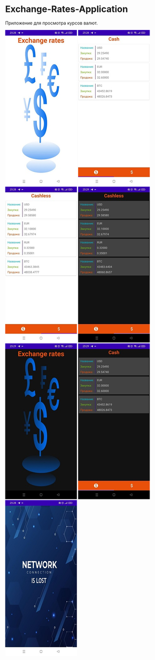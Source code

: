 # Exchange-Rates-Application
Приложение для просмотра курсов валют.

![Скриншот приложения](https://github.com/FrikoGad/Exchange-Rates-Application/raw/main/screenshots/1.png)  ![Скриншот приложения](https://github.com/FrikoGad/Exchange-Rates-Application/raw/main/screenshots/2.png)  ![Скриншот приложения](https://github.com/FrikoGad/Exchange-Rates-Application/raw/main/screenshots/3.png)  ![Скриншот приложения](https://github.com/FrikoGad/Exchange-Rates-Application/raw/main/screenshots/7.png)  ![Скриншот приложения](https://github.com/FrikoGad/Exchange-Rates-Application/raw/main/screenshots/5.png)  ![Скриншот приложения](https://github.com/FrikoGad/Exchange-Rates-Application/raw/main/screenshots/6.png)  ![Скриншот приложения](https://github.com/FrikoGad/Exchange-Rates-Application/raw/main/screenshots/4.png)
